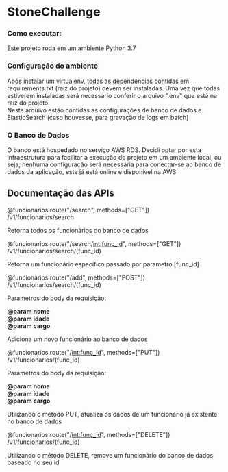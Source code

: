 # StoneChallenge

### Como executar:

Este projeto roda em um ambiente Python 3.7

### Configuração do ambiente

Após instalar um virtualenv, todas as dependencias contidas em requirements.txt (raiz do projeto) devem ser instaladas.
Uma vez que todas estiverem instaladas será necessário conferir o arquivo ".env" que está na raiz do projeto.  
Neste arquivo estão contidas as configurações de banco de dados e ElasticSearch (caso houvesse, para gravação de logs em batch)

### O Banco de Dados

O banco está hospedado no serviço AWS RDS. Decidi optar por esta infraestrutura para facilitar a execução do projeto em um ambiente local, ou seja, nenhuma configuração será necessária para conectar-se ao banco de dados da aplicação, este já está online e disponível na AWS

## Documentação das APIs

@funcionarios.route("/search", methods=["GET"])  
/v1/funcionarios/search

Retorna todos os funcionários do banco de dados


@funcionarios.route("/search/<int:func_id>", methods=["GET"])  
/v1/funcionarios/search/(func_id) 
 
Retorna um funcionário específico passado por parametro [func_id]

@funcionarios.route("/add", methods=["POST"])
/v1/funcionarios/search/(func_id)

Parametros do body da requisição:

**@param nome**    
**@param idade**  
**@param cargo**

Adiciona um novo funcionário ao banco de dados


@funcionarios.route("/<int:func_id>", methods=["PUT"])
/v1/funcionarios/(func_id)

Parametros do body da requisição:

**@param nome**  
**@param idade**  
**@param cargo**

Utilizando o método PUT, atualiza os dados de um funcionário já existente no banco de dados


@funcionarios.route("/<int:func_id>", methods=["DELETE"])
/v1/funcionarios/(func_id)

Utilizando o método DELETE, remove um funcionário do banco de dados baseado no seu id